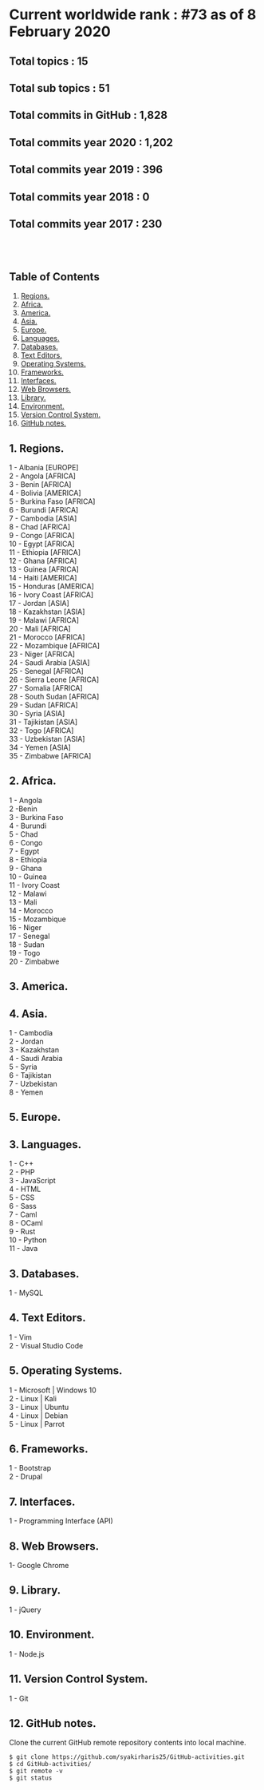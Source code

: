 # Current worldwide rank : #73 as of 8 February 2020
## Total topics : 15
## Total sub topics : 51
## Total commits in GitHub : 1,828
## Total commits year 2020 : 1,202
## Total commits year 2019 : 396
## Total commits year 2018 : 0
## Total commits year 2017 : 230

<br /><br />

## Table of Contents
1. [Regions.](#region)
2. [Africa.](#africa)
3. [America.](#america)
4. [Asia.](#asia)
5. [Europe.](#europe)
6. [Languages.](#language)
7. [Databases.](#database)
8. [Text Editors.](#editor)
9. [Operating Systems.](#os)
10. [Frameworks.](#framework)
11. [Interfaces.](#interface)
12. [Web Browsers.](#browser)
13. [Library.](#library)
14. [Environment.](#environment)
15. [Version Control System.](#version)
16. [GitHub notes.](#github)

<a name="region"></a>
## 1. Regions.
1 - Albania [EUROPE] <br />
2 - Angola [AFRICA] <br />
3 - Benin [AFRICA] <br />
4 - Bolivia [AMERICA] <br />
5 - Burkina Faso [AFRICA] <br />
6 - Burundi [AFRICA] <br />
7 - Cambodia [ASIA] <br />
8 - Chad [AFRICA] <br />
9 - Congo [AFRICA] <br />
10 - Egypt [AFRICA] <br />
11 - Ethiopia [AFRICA] <br />
12 - Ghana [AFRICA] <br />
13 - Guinea [AFRICA] <br />
14 - Haiti [AMERICA] <br />
15 - Honduras [AMERICA] <br />
16 - Ivory Coast [AFRICA] <br />
17 - Jordan [ASIA] <br />
18 - Kazakhstan [ASIA] <br />
19 - Malawi [AFRICA] <br />
20 - Mali [AFRICA] <br />
21 - Morocco [AFRICA] <br />
22 - Mozambique [AFRICA] <br />
23 - Niger [AFRICA] <br />
24 - Saudi Arabia [ASIA] <br />
25 - Senegal [AFRICA] <br />
26 - Sierra Leone [AFRICA] <br />
27 - Somalia [AFRICA] <br />
28 - South Sudan [AFRICA] <br />
29 - Sudan [AFRICA] <br />
30 - Syria [ASIA] <br />
31 - Tajikistan [ASIA] <br />
32 - Togo [AFRICA] <br />
33 - Uzbekistan [ASIA] <br />
34 - Yemen [ASIA] <br />
35 - Zimbabwe [AFRICA] <br />

<a name="africa"></a>
## 2. Africa.
1 - Angola <br />
2 -Benin <br />
3 - Burkina Faso <br />
4 - Burundi <br />
5 - Chad <br />
6 - Congo <br />
7 - Egypt <br />
8 - Ethiopia <br />
9 - Ghana <br />
10 - Guinea <br />
11 - Ivory Coast <br />
12 - Malawi <br />
13 - Mali <br />
14 - Morocco <br />
15 - Mozambique <br />
16 - Niger <br />
17 - Senegal <br />
18 - Sudan <br />
19 - Togo <br />
20 - Zimbabwe <br />

<a name="america"></a>
## 3. America.

<a name="asia"></a>
## 4. Asia.
1 - Cambodia <br />
2 - Jordan <br />
3 - Kazakhstan <br />
4 - Saudi Arabia <br />
5 - Syria <br />
6 - Tajikistan <br />
7 - Uzbekistan <br />
8 - Yemen <br />

<a name="europe"></a>
## 5. Europe.

<a name="language"></a>
## 3. Languages.
1 - C++ <br />
2 - PHP <br />
3 - JavaScript <br />
4 - HTML <br />
5 - CSS <br />
6 - Sass <br />
7 - Caml <br />
8 - OCaml <br />
9 - Rust <br />
10 - Python <br />
11 - Java <br />

<a name="database"></a>
## 3. Databases.
1 - MySQL <br />

<a name="editor"></a>
## 4. Text Editors.
1 - Vim <br />
2 - Visual Studio Code <br />

<a name="os"></a>
## 5. Operating Systems.
1 - Microsoft | Windows 10 <br />
2 - Linux | Kali <br />
3 - Linux | Ubuntu <br />
4 - Linux | Debian <br />
5 - Linux | Parrot <br />

<a name="framework"></a>
## 6. Frameworks.
1 - Bootstrap <br />
2 - Drupal <br />

<a name="interface"></a>
## 7. Interfaces.
1 - Programming Interface (API)

<a name="browser"></a>
## 8. Web Browsers.
1- Google Chrome

<a name="interface"></a>
## 9. Library.
1 - jQuery

<a name="environment"></a>
## 10. Environment.
1 - Node.js

<a name="version"></a>
## 11. Version Control System.
1 - Git

<a name="github"></a>
## 12. GitHub notes.
Clone the current GitHub remote repository contents into local machine.
```
$ git clone https://github.com/syakirharis25/GitHub-activities.git
$ cd GitHub-activities/
$ git remote -v
$ git status
```
